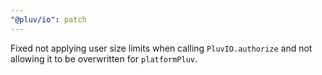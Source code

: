 ```yaml
---
"@pluv/io": patch
---
```


Fixed not applying user size limits when calling `PluvIO.authorize` and not allowing it to be overwritten for `platformPluv`.
